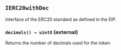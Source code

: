 ## `IERC20withDec`



Interface of the ERC20 standard as defined in the EIP.


### `decimals() → uint8` (external)



Returns the number of decimals used for the token


